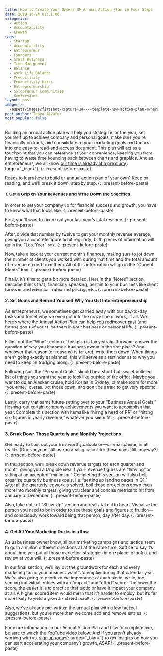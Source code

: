 ```yaml
---
title: How to Create Your Owners UP Annual Action Plan in Four Steps
date: 2018-10-24 01:01:00
categories:
  - Action
  - Accountability
  - Growth
tags:
  - Startup
  - Accountability
  - Entrepreneur
  - Founders
  - Small Business
  - Time Management
  - Balance
  - Work Life Balance
  - Productivity
  - Productivity Hacks
  - Entrepreneurship
  - Solopreneur Communities
  - ComfortZone
layout: post
image: >-
  /assets/images/fireshot-capture-24----template-new-action-plan-ownersup-----https---docs-google-com-spreadshee.png
post_author: Tanya Alvarez
most_popular: false
---
```


Building an annual action plan will help you strategize for the year, set yourself up to achieve company and personal goals, make sure you're financially on track, and consolidate all your marketing goals and tactics into one easy-to-read-and-access document. This plan will act as a touchpoint that you can reference at your convenience, keeping you from having to waste time bouncing back between charts and graphics. And as entrepreneurs, we all know [our time is already at a premium](https://ownersup.com/action/accountability/growth/2018/08/21/time-management-infographic){: target="_blank"}.
{: .present-before-paste}

Ready to learn how to build an annual action plan of your own? Keep on reading, and we’ll break it down, step by step.
{: .present-before-paste}

#### 1. Get a Grip on Your Revenues and Write Down the Specifics

In order to set your company up for financial success and growth, you have to know what that looks like.
{: .present-before-paste}

First, you’ll want to figure out your last year’s total revenue.
{: .present-before-paste}

After, divide that number by twelve to get your monthly revenue average, giving you a concrete figure to hit regularly; both pieces of information will go in the “Last Year” box.
{: .present-before-paste}

Now, take a look at your current month’s finances, making sure to jot down the number of clients you worked with during that time and the total amount of revenue earned from them. All of this information will go in the “Current Month” box.
{: .present-before-paste}

Finally, it’s time to get a bit more detailed. Here in the “Notes” section, describe things that, financially speaking, pertain to your business like client turnover and retention, rates and pricing, etc..
{: .present-before-paste}

#### 2. Set Goals and Remind Yourself Why You Got Into Entrepreneurship

As entrepreneurs, we sometimes get carried away with our day-to-day tasks and forget why we even got into the crazy line of work, at all. Well, here’s where the Annual Action Plan can help you rediscover past (and future) goals of yours, be them in your business or personal life.
{: .present-before-paste}

Filling out the “Why” section of this plan is fairly straightforward: answer the question of why you become a business owner in the first place? And whatever that reason (or reasons) is (or are), write them down. When things aren’t going exactly as planned, this will serve as a reminder as to why you need to keep on trudging along.
{: .present-before-paste}

Following suit, the “Personal Goals” should be a short-but-sweet bulleted list of things you want the year to look like outside of the office. Maybe you want to do an Alaskan cruise, hold Koalas in Sydney, or make room for more “you-time,” overall. Jot those down, and don’t be afraid to get very specific.
{: .present-before-paste}

Lastly, carry that same future-setting over to your “Business Annual Goals,” fleshing-out certain company achievements you want to accomplish that year. Complete this section with items like “hiring a head of PR” or “hitting six-figures in yearly revenue,” whatever you seem fit.
{: .present-before-paste}

#### 3. Break Down Those Quarterly and Monthly Projections

Get ready to bust out your trustworthy calculator—or smartphone, in all reality. (Does anyone still use an analog calculator these days still, anyway?)
{: .present-before-paste}

In this section, we’ll break down revenue targets for each quarter and month, giving you a tangible idea if your revenue figures are “thriving” or sitting at an accepted “minimum.” Completing this section will also help organize quarterly business goals, i.e. “setting up landing pages in Q1.” After all the quarterly legwork is solved, boil those projections down even more into monthly targets, giving you clear and concise metrics to hit from January to December.
{: .present-before-paste}

Also, take note of “Show Up” section and really take it to heart. Visualize the person you need to be in order to see these goals and figures to fruition—and consciously work toward being that person, day after day.
{: .present-before-paste}

#### 4. Get All Your Marketing Ducks in a Row

As us business owner know, all our marketing campaigns and tactics seem to go in a million different directions all at the same time. Suffice to say it’s about time you put all those marketing strategies in one place to look at and review at your will.
{: .present-before-paste}

In our final section, we’ll lay out the groundwork for each and every marketing tactic your business want’s to employ during that calendar year. We’re also going to prioritize the importance of each tactic, while, too, scoring individual entries with an “impact” and “effort” score. The lower the score, the easier it is to practice that tactic or have it impact your company at all. A higher scored item would mean that it’s harder to employ, but it’s far more likely to yield a growth-related result.
{: .present-before-paste}

Also, we’ve already pre-written the annual plan with a few tactical suggestions, but you’re more than welcome add and remove entries.
{: .present-before-paste}

For more information on our Annual Action Plan and how to complete one, be sure to watch the YouTube video below. And if you aren’t already working with us, [sign up today](https://ownersup.com/){: target="_blank"} to get insights on how you can start accelerating your company’s growth, ASAP!
{: .present-before-paste}